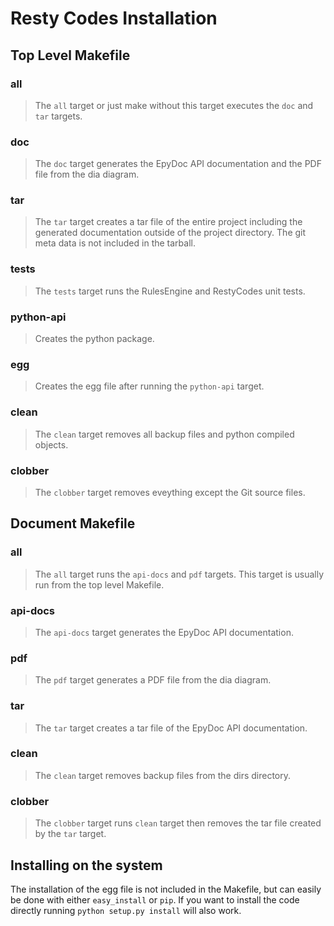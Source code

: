 Resty Codes Installation
========================

Top Level Makefile
------------------

### all

> The `all` target or just make without this target executes the `doc` and
`tar`  targets.

### doc

> The `doc` target generates the EpyDoc API documentation and the PDF file
from the dia diagram.

### tar

> The `tar` target creates a tar file of the entire project including the
generated documentation outside of the project directory. The git meta data
is not included in the tarball.

### tests

> The `tests` target runs the RulesEngine and RestyCodes unit tests.

### python-api

> Creates the python package.

### egg

> Creates the egg file after running the `python-api` target.

### clean

> The `clean` target removes all backup files and python compiled objects.

### clobber

> The `clobber` target removes eveything except the Git source files.


Document Makefile
-----------------

### all

> The `all` target runs the `api-docs` and `pdf` targets. This target is 
usually run from the top level Makefile.

### api-docs

> The `api-docs` target generates the EpyDoc API documentation.

### pdf

> The `pdf` target generates a PDF file from the dia diagram.

### tar

> The `tar` target creates a tar file of the EpyDoc API documentation.

### clean

> The `clean` target removes backup files from the dirs directory.

### clobber

> The `clobber` target runs `clean` target then removes the tar file created 
by the `tar` target.


Installing on the system
------------------------

The installation of the egg file is not included in the Makefile, but can
easily be done with either `easy_install` or `pip`. If you want to install
the code directly running `python setup.py install` will also work.
